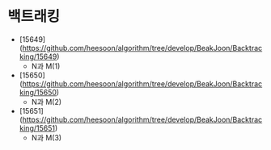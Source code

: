백트래킹
==========================================================================================
* [15649] (https://github.com/heesoon/algorithm/tree/develop/BeakJoon/Backtracking/15649)
  * N과 M(1)
* [15650] (https://github.com/heesoon/algorithm/tree/develop/BeakJoon/Backtracking/15650)
  * N과 M(2)
* [15651] (https://github.com/heesoon/algorithm/tree/develop/BeakJoon/Backtracking/15651)
  * N과 M(3)